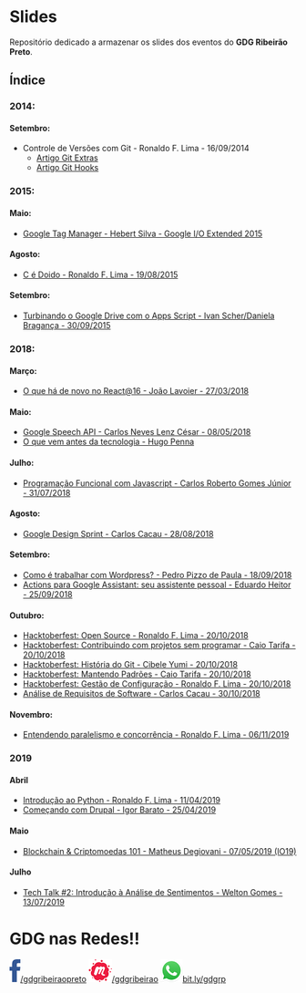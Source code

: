 # Slides

Repositório dedicado a armazenar os slides dos eventos do **GDG Ribeirão Preto**.

## Índice

### 2014:

#### Setembro:
* Controle de Versões com Git - Ronaldo F. Lima - 16/09/2014
  * [Artigo Git Extras](2014/09/git-extras.md)
  * [Artigo Git Hooks](2014/09/git-hooks.md)

### 2015:

#### Maio:

* [Google Tag Manager - Hebert Silva - Google I/O Extended 2015](2015/05/google-tag-manager.pdf)

#### Agosto:
    
* [C é Doido - Ronaldo F. Lima - 19/08/2015](2015/08/2015-08-19-cedoido/README.md)

#### Setembro:

* [Turbinando o Google Drive com o Apps Script - Ivan Scher/Daniela Bragança - 30/09/2015](2015/09/google-apps-script.pptx)

### 2018:

#### Março:

* [O que há de novo no React@16 - João Lavoier - 27/03/2018](2018/03/o-que-ha-de-novo-no-react-16.pdf)

#### Maio:

* [Google Speech API - Carlos Neves Lenz César - 08/05/2018](2018/05/google-speech-api.pdf)
* [O que vem antes da tecnologia - Hugo Penna](2018/05/o-que-vem-antes-da-tecnologia.pdf)

#### Julho:

* [Programação Funcional com Javascript - Carlos Roberto Gomes Júnior - 31/07/2018](2018/07/programacao-funcional.pdf)

#### Agosto:

* [Google Design Sprint - Carlos Cacau - 28/08/2018](2018/07/programacao-funcional.pdf)

#### Setembro:

* [Como é trabalhar com Wordpress? - Pedro Pizzo de Paula - 18/09/2018](2018/09/wordpress.pdf)
* [Actions para Google Assistant: seu assistente pessoal - Eduardo Heitor - 25/09/2018](2018/09/actions-para-google-assistant.pdf)

#### Outubro:

* [Hacktoberfest: Open Source - Ronaldo F. Lima - 20/10/2018](2018/10/hacktoberfest-open-source.pdf)
* [Hacktoberfest: Contribuindo com projetos sem programar - Caio Tarifa - 20/10/2018](https://slides.com/caiotarifa/contribuindo-com-projetos-sem-programar/)
* [Hacktoberfest: História do Git - Cibele Yumi - 20/10/2018](2018/10/hacktoberfest-historia-git.pdf)
* [Hacktoberfest: Mantendo Padrões - Caio Tarifa - 20/10/2018](https://slides.com/caiotarifa/mantendo-padres/)
* [Hacktoberfest: Gestão de Configuração - Ronaldo F. Lima - 20/10/2018](2018/10/hacktoberfest-configuration-management.pdf)
* [Análise de Requisitos de Software - Carlos Cacau - 30/10/2018](2018/10/analise-de-requisitos.pdf)

#### Novembro:

* [Entendendo paralelismo e concorrência - Ronaldo F. Lima - 06/11/2019](2018/11/entendendo-paralelismo-e-concorrencia.pdf)

### 2019

#### Abril

* [Introdução ao Python - Ronaldo F. Lima - 11/04/2019](2019/04/2019-04-11-introducao_python.pdf)
* [Começando com Drupal - Igor Barato - 25/04/2019](2019/04/2019-04-25-comecando_com_drupal.pdf)

#### Maio

* [Blockchain & Criptomoedas 101 - Matheus Degiovani - 07/05/2019 (IO19)](2019/05/2019-05-07-blockchain_criptomoedas_101.pdf)

#### Julho

* [Tech Talk #2: Introdução à Análise de Sentimentos - Welton Gomes - 13/07/2019](2019/07/2019-07-19-analise-de-sentimentos.pdf)

# GDG nas Redes!!

[![Facebook to GDG Ribeirão Preto](facebook.png)/gdgribeiraopreto](https://www.facebook.com/gdgribeiraopreto/)
[![Meetup do GDG Ribeirão Preto](meetup.png)/gdgribeirao](https://meetup.com/pt-BR/gdgribeirao)
[![Grupo do Whatsapp](whatsapp.png)bit.ly/gdgrp](https://bit.ly/gdgrp)

